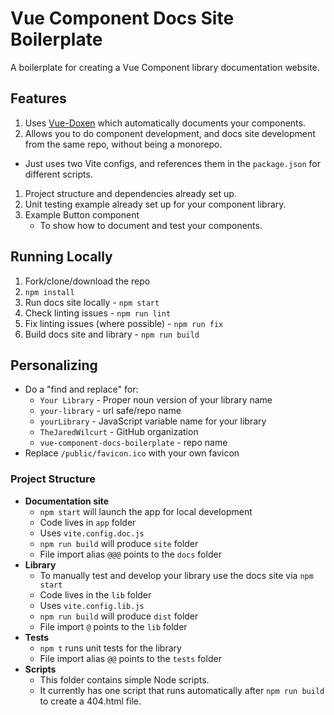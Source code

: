 # Vue Component Docs Site Boilerplate

A boilerplate for creating a Vue Component library documentation website.


## Features

1. Uses [Vue-Doxen](https://thejaredwilcurt.com/vue-doxen) which automatically documents your components.
1. Allows you to do component development, and docs site development from the same repo, without being a monorepo.
  * Just uses two Vite configs, and references them in the `package.json` for different scripts.
1. Project structure and dependencies already set up.
1. Unit testing example already set up for your component library.
1. Example Button component
   * To show how to document and test your components.


## Running Locally

1. Fork/clone/download the repo
1. `npm install`
1. Run docs site locally - `npm start`
1. Check linting issues - `npm run lint`
1. Fix linting issues (where possible) - `npm run fix`
1. Build docs site and library - `npm run build`


## Personalizing

* Do a "find and replace" for:
  * `Your Library` - Proper noun version of your library name
  * `your-library` - url safe/repo name
  * `yourLibrary` - JavaScript variable name for your library
  * `TheJaredWilcurt` - GitHub organization
  * `vue-component-docs-boilerplate` - repo name
* Replace `/public/favicon.ico` with your own favicon


### Project Structure

* **Documentation site**
  * `npm start` will launch the app for local development
  * Code lives in `app` folder
  * Uses `vite.config.doc.js`
  * `npm run build` will produce `site` folder
  * File import alias `@@@` points to the `docs` folder
* **Library**
  * To manually test and develop your library use the docs site via `npm start`
  * Code lives in the `lib` folder
  * Uses `vite.config.lib.js`
  * `npm run build` will produce `dist` folder
  * File import `@` points to the `lib` folder
* **Tests**
  * `npm t` runs unit tests for the library
  * File import alias `@@` points to the `tests` folder
* **Scripts**
  * This folder contains simple Node scripts.
  * It currently has one script that runs automatically after `npm run build` to create a 404.html file.
